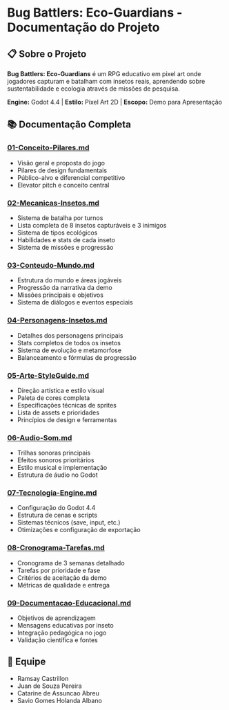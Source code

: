 # Bug Battlers: Eco-Guardians - Documentação do Projeto

## 📋 Sobre o Projeto
**Bug Battlers: Eco-Guardians** é um RPG educativo em pixel art onde jogadores capturam e batalham com insetos reais, aprendendo sobre sustentabilidade e ecologia através de missões de pesquisa.

**Engine:** Godot 4.4 | **Estilo:** Pixel Art 2D | **Escopo:** Demo para Apresentação

## 📚 Documentação Completa

### [01-Conceito-Pilares.md](01-Conceito-Pilares.md)
- Visão geral e proposta do jogo
- Pilares de design fundamentais
- Público-alvo e diferencial competitivo
- Elevator pitch e conceito central

### [02-Mecanicas-Insetos.md](02-Mecanicas-Insetos.md)
- Sistema de batalha por turnos
- Lista completa de 8 insetos capturáveis e 3 inimigos
- Sistema de tipos ecológicos
- Habilidades e stats de cada inseto
- Sistema de missões e progressão

### [03-Conteudo-Mundo.md](03-Conteudo-Mundo.md)
- Estrutura do mundo e áreas jogáveis
- Progressão da narrativa da demo
- Missões principais e objetivos
- Sistema de diálogos e eventos especiais

### [04-Personagens-Insetos.md](04-Personagens-Insetos.md)
- Detalhes dos personagens principais
- Stats completos de todos os insetos
- Sistema de evolução e metamorfose
- Balanceamento e fórmulas de progressão

### [05-Arte-StyleGuide.md](05-Arte-StyleGuide.md)
- Direção artística e estilo visual
- Paleta de cores completa
- Especificações técnicas de sprites
- Lista de assets e prioridades
- Princípios de design e ferramentas

### [06-Audio-Som.md](06-Audio-Som.md)
- Trilhas sonoras principais
- Efeitos sonoros prioritários
- Estilo musical e implementação
- Estrutura de áudio no Godot

### [07-Tecnologia-Engine.md](07-Tecnologia-Engine.md)
- Configuração do Godot 4.4
- Estrutura de cenas e scripts
- Sistemas técnicos (save, input, etc.)
- Otimizações e configuração de exportação

### [08-Cronograma-Tarefas.md](08-Cronograma-Tarefas.md)
- Cronograma de 3 semanas detalhado
- Tarefas por prioridade e fase
- Critérios de aceitação da demo
- Métricas de qualidade e entrega

### [09-Documentacao-Educacional.md](09-Documentacao-Educacional.md)
- Objetivos de aprendizagem
- Mensagens educativas por inseto
- Integração pedagógica no jogo
- Validação científica e fontes



## 👥 Equipe
- Ramsay Castrillon
- Juan de Souza Pereira
- Catarine de Assuncao Abreu
- Savio Gomes Holanda Albano
